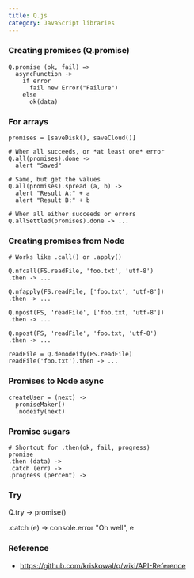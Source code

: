 ```yaml
---
title: Q.js
category: JavaScript libraries
---
```


### Creating promises (Q.promise)

    Q.promise (ok, fail) =>
      asyncFunction ->
        if error
          fail new Error("Failure")
        else
          ok(data)

### For arrays

    promises = [saveDisk(), saveCloud()]

    # When all succeeds, or *at least one* error
    Q.all(promises).done ->
      alert "Saved"

    # Same, but get the values
    Q.all(promises).spread (a, b) ->
      alert "Result A:" + a
      alert "Result B:" + b

    # When all either succeeds or errors
    Q.allSettled(promises).done -> ...

### Creating promises from Node

    # Works like .call() or .apply()

    Q.nfcall(FS.readFile, 'foo.txt', 'utf-8')
    .then -> ...

    Q.nfapply(FS.readFile, ['foo.txt', 'utf-8'])
    .then -> ...

    Q.npost(FS, 'readFile', ['foo.txt, 'utf-8'])
    .then -> ...

    Q.npost(FS, 'readFile', 'foo.txt, 'utf-8')
    .then -> ...

    readFile = Q.denodeify(FS.readFile)
    readFile('foo.txt').then -> ...

### Promises to Node async

    createUser = (next) ->
      promiseMaker()
      .nodeify(next)

### Promise sugars

    # Shortcut for .then(ok, fail, progress)
    promise
    .then (data) ->
    .catch (err) ->
    .progress (percent) ->

### Try

Q.try ->
promise()

.catch (e) ->
console.error "Oh well", e

### Reference

-   https://github.com/kriskowal/q/wiki/API-Reference
